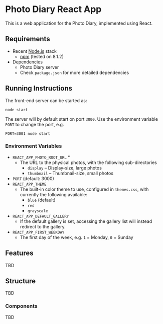 # Photo Diary React App

This is a web application for the Photo Diary, implemented using React.

## Requirements

- Recent [Node.js](https://nodejs.org) stack
  - [npm](https://www.npmjs.com/) (tested on 8.1.2)
- Dependencies
  - Photo Diary server
  - Check `package.json` for more detailed dependencies

## Running Instructions

The front-end server can be started as:

```
node start
```

The server will by default start on port `3000`. Use the environment variable `PORT` to change the port, e.g.

```
PORT=3001 node start
```

### Environment Variables

- `REACT_APP_PHOTO_ROOT_URL` \*
  - The URL to the physical photos, with the following sub-directories
    - `display` – Display-size, large photos
    - `thumbnail` – Thumbnail-size, small photos
- `PORT` (default: 3000)
- `REACT_APP_THEME`
  - The built-in color theme to use, configured in `themes.css`, with currently the following available:
    - `blue` (default)
    - `red`
    - `grayscale`
- `REACT_APP_DEFAULT_GALLERY`
  - If the default gallery is set, accessing the gallery list will instead redirect to the gallery.
- `REACT_APP_FIRST_WEEKDAY`
  - The first day of the week, e.g. `1` = Monday, `0` = Sunday

## Features

TBD

## Structure

TBD

### Components

TBD
